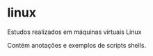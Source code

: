 # linux

Estudos realizados em máquinas virtuais Linux

Contém anotações e exemplos de scripts shells.
